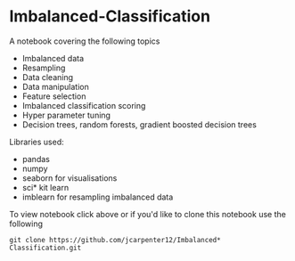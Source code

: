 # Imbalanced-Classification
A notebook covering the following topics

 * Imbalanced data
 * Resampling
 * Data cleaning
 * Data manipulation
 * Feature selection
 * Imbalanced classification scoring
 * Hyper parameter tuning
 * Decision trees, random forests, gradient boosted decision trees

  Libraries used:
  * pandas
  * numpy
  * seaborn for visualisations
  * sci* kit learn
  * imblearn for resampling imbalanced data

  To view notebook click above or if you'd like to clone this notebook use the following 

  ```
  git clone https://github.com/jcarpenter12/Imbalanced* Classification.git
  ```
